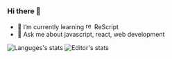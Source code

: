 ### Hi there 👋
- 🌱 I’m currently learning <img src="https://rescript-lang.org/static/nav-logo@2x.png" alt="rescript" width="16" height="16"> ReScript
- 💬 Ask me about javascript, react, web development

![Languges's stats](https://github-readme-stats.rakshan.vercel.app/api/wakatime?username=rakshans1&stat=languages&custom_title=Languages&title_color=58a6ff&bg_color=0D1117&text_color=C3D1D9&hide_border=true)
![Editor's stats](https://github-readme-stats.rakshan.vercel.app/api/wakatime?username=rakshans1&stat=editors&custom_title=Editors&title_color=58a6ff&bg_color=0D1117&text_color=C3D1D9&hide_border=true)

<!--
**rakshans1/rakshans1** is a ✨ _special_ ✨ repository because its `README.md` (this file) appears on your GitHub profile.

Here are some ideas to get you started:

- 🔭 I’m currently working on ...

- 👯 I’m looking to collaborate on ...
- 🤔 I’m looking for help with ...

- 📫 How to reach me: ...
- 😄 Pronouns: ...
- ⚡ Fun fact: ...
-->
